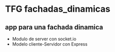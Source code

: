 # TFG fachadas_dinamicas
##  app para una fachada dinamica
* Modulo de server con socket.io
* Modelo cliente-Servidor con Express
